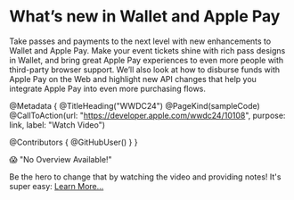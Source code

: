 # What’s new in Wallet and Apple Pay

Take passes and payments to the next level with new enhancements to Wallet and Apple Pay. Make your event tickets shine with rich pass designs in Wallet, and bring great Apple Pay experiences to even more people with third-party browser support. We’ll also look at how to disburse funds with Apple Pay on the Web and highlight new API changes that help you integrate Apple Pay into even more purchasing flows.

@Metadata {
   @TitleHeading("WWDC24")
   @PageKind(sampleCode)
   @CallToAction(url: "https://developer.apple.com/wwdc24/10108", purpose: link, label: "Watch Video")

   @Contributors {
      @GitHubUser(<replace this with your GitHub handle>)
   }
}

😱 "No Overview Available!"

Be the hero to change that by watching the video and providing notes! It's super easy:
 [Learn More…](https://wwdcnotes.github.io/WWDCNotes/documentation/wwdcnotes/contributing)
